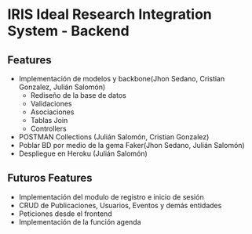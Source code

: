 # IRIS Ideal Research Integration System - Backend

## Features

- Implementación de modelos y backbone(Jhon Sedano, Cristian Gonzalez, Julián Salomón)
  - Rediseño de la base de datos
  - Validaciones
  - Asociaciones
  - Tablas Join
  - Controllers
- POSTMAN Collections (Julián Salomón, Cristian Gonzalez)
- Poblar BD por medio de la gema Faker(Jhon Sedano, Julián Salomón)
- Despliegue en Heroku (Julián Salomón)

## Futuros Features
- Implementación del modulo de registro e inicio de sesión
- CRUD de Publicaciones, Usuarios, Eventos y demás entidades
- Peticiones desde el frontend
- Implementación de la función agenda
